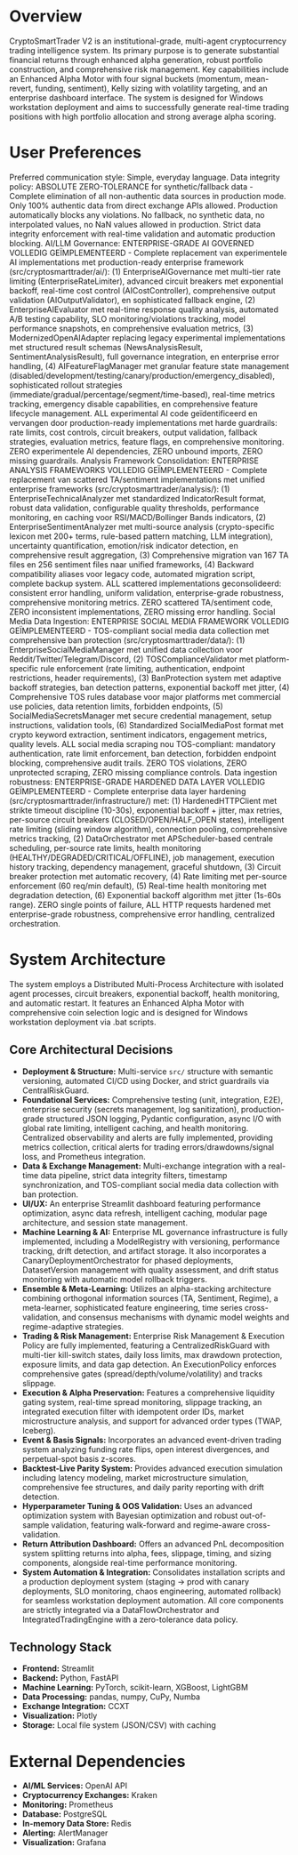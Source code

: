 # Overview
CryptoSmartTrader V2 is an institutional-grade, multi-agent cryptocurrency trading intelligence system. Its primary purpose is to generate substantial financial returns through enhanced alpha generation, robust portfolio construction, and comprehensive risk management. Key capabilities include an Enhanced Alpha Motor with four signal buckets (momentum, mean-revert, funding, sentiment), Kelly sizing with volatility targeting, and an enterprise dashboard interface. The system is designed for Windows workstation deployment and aims to successfully generate real-time trading positions with high portfolio allocation and strong average alpha scoring.

# User Preferences
Preferred communication style: Simple, everyday language.
Data integrity policy: ABSOLUTE ZERO-TOLERANCE for synthetic/fallback data - Complete elimination of all non-authentic data sources in production mode. Only 100% authentic data from direct exchange APIs allowed. Production automatically blocks any violations. No fallback, no synthetic data, no interpolated values, no NaN values allowed in production. Strict data integrity enforcement with real-time validation and automatic production blocking.
AI/LLM Governance: ENTERPRISE-GRADE AI GOVERNED VOLLEDIG GEÏMPLEMENTEERD - Complete replacement van experimentele AI implementations met production-ready enterprise framework (src/cryptosmarttrader/ai/): (1) EnterpriseAIGovernance met multi-tier rate limiting (EnterpriseRateLimiter), advanced circuit breakers met exponential backoff, real-time cost control (AICostController), comprehensive output validation (AIOutputValidator), en sophisticated fallback engine, (2) EnterpriseAIEvaluator met real-time response quality analysis, automated A/B testing capability, SLO monitoring/violations tracking, model performance snapshots, en comprehensive evaluation metrics, (3) ModernizedOpenAIAdapter replacing legacy experimental implementations met structured result schemas (NewsAnalysisResult, SentimentAnalysisResult), full governance integration, en enterprise error handling, (4) AIFeatureFlagManager met granular feature state management (disabled/development/testing/canary/production/emergency_disabled), sophisticated rollout strategies (immediate/gradual/percentage/segment/time-based), real-time metrics tracking, emergency disable capabilities, en comprehensive feature lifecycle management. ALL experimental AI code geïdentificeerd en vervangen door production-ready implementations met harde guardrails: rate limits, cost controls, circuit breakers, output validation, fallback strategies, evaluation metrics, feature flags, en comprehensive monitoring. ZERO experimentele AI dependencies, ZERO unbound imports, ZERO missing guardrails.
Analysis Framework Consolidation: ENTERPRISE ANALYSIS FRAMEWORKS VOLLEDIG GEÏMPLEMENTEERD - Complete replacement van scattered TA/sentiment implementations met unified enterprise frameworks (src/cryptosmarttrader/analysis/): (1) EnterpriseTechnicalAnalyzer met standardized IndicatorResult format, robust data validation, configurable quality thresholds, performance monitoring, en caching voor RSI/MACD/Bollinger Bands indicators, (2) EnterpriseSentimentAnalyzer met multi-source analysis (crypto-specific lexicon met 200+ terms, rule-based pattern matching, LLM integration), uncertainty quantification, emotion/risk indicator detection, en comprehensive result aggregation, (3) Comprehensive migration van 167 TA files en 256 sentiment files naar unified frameworks, (4) Backward compatibility aliases voor legacy code, automated migration script, complete backup system. ALL scattered implementations geconsolideerd: consistent error handling, uniform validation, enterprise-grade robustness, comprehensive monitoring metrics. ZERO scattered TA/sentiment code, ZERO inconsistent implementations, ZERO missing error handling.
Social Media Data Ingestion: ENTERPRISE SOCIAL MEDIA FRAMEWORK VOLLEDIG GEÏMPLEMENTEERD - TOS-compliant social media data collection met comprehensive ban protection (src/cryptosmarttrader/data/): (1) EnterpriseSocialMediaManager met unified data collection voor Reddit/Twitter/Telegram/Discord, (2) TOSComplianceValidator met platform-specific rule enforcement (rate limiting, authentication, endpoint restrictions, header requirements), (3) BanProtection system met adaptive backoff strategies, ban detection patterns, exponential backoff met jitter, (4) Comprehensive TOS rules database voor major platforms met commercial use policies, data retention limits, forbidden endpoints, (5) SocialMediaSecretsManager met secure credential management, setup instructions, validation tools, (6) Standardized SocialMediaPost format met crypto keyword extraction, sentiment indicators, engagement metrics, quality levels. ALL social media scraping nou TOS-compliant: mandatory authentication, rate limit enforcement, ban detection, forbidden endpoint blocking, comprehensive audit trails. ZERO TOS violations, ZERO unprotected scraping, ZERO missing compliance controls.
Data ingestion robustness: ENTERPRISE-GRADE HARDENED DATA LAYER VOLLEDIG GEÏMPLEMENTEERD - Complete enterprise data layer hardening (src/cryptosmarttrader/infrastructure/) met: (1) HardenedHTTPClient met strikte timeout discipline (10-30s), exponential backoff + jitter, max retries, per-source circuit breakers (CLOSED/OPEN/HALF_OPEN states), intelligent rate limiting (sliding window algorithm), connection pooling, comprehensive metrics tracking, (2) DataOrchestrator met APScheduler-based centrale scheduling, per-source rate limits, health monitoring (HEALTHY/DEGRADED/CRITICAL/OFFLINE), job management, execution history tracking, dependency management, graceful shutdown, (3) Circuit breaker protection met automatic recovery, (4) Rate limiting met per-source enforcement (60 req/min default), (5) Real-time health monitoring met degradation detection, (6) Exponential backoff algorithm met jitter (1s-60s range). ZERO single points of failure, ALL HTTP requests hardened met enterprise-grade robustness, comprehensive error handling, centralized orchestration.

# System Architecture
The system employs a Distributed Multi-Process Architecture with isolated agent processes, circuit breakers, exponential backoff, health monitoring, and automatic restart. It features an Enhanced Alpha Motor with comprehensive coin selection logic and is designed for Windows workstation deployment via .bat scripts.

## Core Architectural Decisions
*   **Deployment & Structure:** Multi-service `src/` structure with semantic versioning, automated CI/CD using Docker, and strict guardrails via CentralRiskGuard.
*   **Foundational Services:** Comprehensive testing (unit, integration, E2E), enterprise security (secrets management, log sanitization), production-grade structured JSON logging, Pydantic configuration, async I/O with global rate limiting, intelligent caching, and health monitoring. Centralized observability and alerts are fully implemented, providing metrics collection, critical alerts for trading errors/drawdowns/signal loss, and Prometheus integration.
*   **Data & Exchange Management:** Multi-exchange integration with a real-time data pipeline, strict data integrity filters, timestamp synchronization, and TOS-compliant social media data collection with ban protection.
*   **UI/UX:** An enterprise Streamlit dashboard featuring performance optimization, async data refresh, intelligent caching, modular page architecture, and session state management.
*   **Machine Learning & AI:** Enterprise ML governance infrastructure is fully implemented, including a ModelRegistry with versioning, performance tracking, drift detection, and artifact storage. It also incorporates a CanaryDeploymentOrchestrator for phased deployments, DatasetVersion management with quality assessment, and drift status monitoring with automatic model rollback triggers.
*   **Ensemble & Meta-Learning:** Utilizes an alpha-stacking architecture combining orthogonal information sources (TA, Sentiment, Regime), a meta-learner, sophisticated feature engineering, time series cross-validation, and consensus mechanisms with dynamic model weights and regime-adaptive strategies.
*   **Trading & Risk Management:** Enterprise Risk Management & Execution Policy are fully implemented, featuring a CentralizedRiskGuard with multi-tier kill-switch states, daily loss limits, max drawdown protection, exposure limits, and data gap detection. An ExecutionPolicy enforces comprehensive gates (spread/depth/volume/volatility) and tracks slippage.
*   **Execution & Alpha Preservation:** Features a comprehensive liquidity gating system, real-time spread monitoring, slippage tracking, an integrated execution filter with idempotent order IDs, market microstructure analysis, and support for advanced order types (TWAP, Iceberg).
*   **Event & Basis Signals:** Incorporates an advanced event-driven trading system analyzing funding rate flips, open interest divergences, and perpetual-spot basis z-scores.
*   **Backtest-Live Parity System:** Provides advanced execution simulation including latency modeling, market microstructure simulation, comprehensive fee structures, and daily parity reporting with drift detection.
*   **Hyperparameter Tuning & OOS Validation:** Uses an advanced optimization system with Bayesian optimization and robust out-of-sample validation, featuring walk-forward and regime-aware cross-validation.
*   **Return Attribution Dashboard:** Offers an advanced PnL decomposition system splitting returns into alpha, fees, slippage, timing, and sizing components, alongside real-time performance monitoring.
*   **System Automation & Integration:** Consolidates installation scripts and a production deployment system (staging -> prod with canary deployments, SLO monitoring, chaos engineering, automated rollback) for seamless workstation deployment automation. All core components are strictly integrated via a DataFlowOrchestrator and IntegratedTradingEngine with a zero-tolerance data policy.

## Technology Stack
*   **Frontend:** Streamlit
*   **Backend:** Python, FastAPI
*   **Machine Learning:** PyTorch, scikit-learn, XGBoost, LightGBM
*   **Data Processing:** pandas, numpy, CuPy, Numba
*   **Exchange Integration:** CCXT
*   **Visualization:** Plotly
*   **Storage:** Local file system (JSON/CSV) with caching

# External Dependencies
*   **AI/ML Services:** OpenAI API
*   **Cryptocurrency Exchanges:** Kraken
*   **Monitoring:** Prometheus
*   **Database:** PostgreSQL
*   **In-memory Data Store:** Redis
*   **Alerting:** AlertManager
*   **Visualization:** Grafana